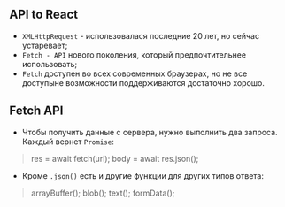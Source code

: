 ## API to React

- `XMLHttpRequest` - использовалася последние 20 лет, но сейчас устаревает;
- `Fetch - API` нового поколения, который предпочтительнее использовать;
- `Fetch` доступен во всех современных браузерах, но не все доступыне возможности 
поддерживаются достаточно хорошо.

## Fetch API
- Чтобы получить данные с сервера, нужно выполнить два запроса. Каждый вернет
`Promise`:
> res = await fetch(url);
> body = await res.json();

- Кроме `.json()` есть и другие функции для других типов ответа: 
> arrayBuffer();
> blob();
> text();
> formData();